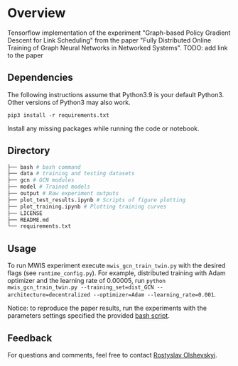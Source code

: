 # Overview
Tensorflow implementation of the experiment "Graph-based Policy Gradient Descent for Link Scheduling" from the paper "Fully Distributed Online Training of Graph Neural Networks in Networked Systems". TODO: add link to the paper

## Dependencies
The following instructions assume that Python3.9 is your default Python3.
Other versions of Python3 may also work. 

`pip3 install -r requirements.txt`

Install any missing packages while running the code or notebook.

## Directory
```bash
├── bash # bash command
├── data # training and testing datasets
├── gcn # GCN modules
├── model # Trained models
├── output # Raw experiment outputs
├── plot_test_results.ipynb # Scripts of figure plotting
├── plot_training.ipynb # Plotting training curves
├── LICENSE
├── README.md
└── requirements.txt
```

## Usage
To run MWIS experiment execute `mwis_gcn_train_twin.py` with the desired flags (see `runtime_config.py`). For example, distributed training with
Adam optimizer and the learning rate of 0.00005, run
`python mwis_gcn_train_twin.py --training_set=dist_GCN --architecture=decentralized --optimizer=Adam --learning_rate=0.001`.

Notice: to reproduce the paper results, run the experiments with the parameters settings specified the provided [bash script](https://github.com/RostyslavUA/fdTrainGNN/blob/main/twin-nphard/bash/mwis.sh).

## Feedback
For questions and comments, feel free to contact [Rostyslav Olshevskyi](mailto:ro22@rice.edu).

